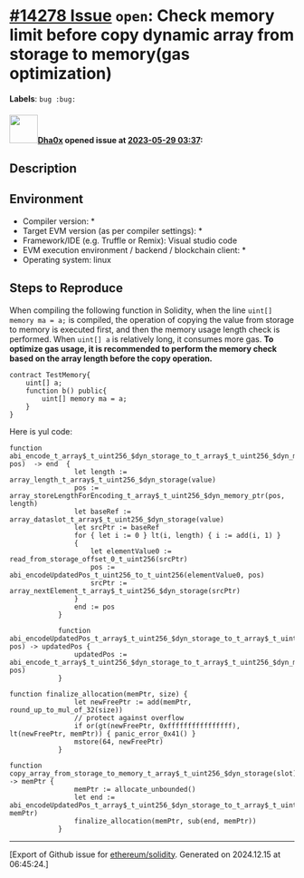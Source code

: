 # [\#14278 Issue](https://github.com/ethereum/solidity/issues/14278) `open`: Check memory limit before copy dynamic array from storage to memory(gas optimization)
**Labels**: `bug :bug:`


#### <img src="https://avatars.githubusercontent.com/u/42204485?u=4bf54063c433cf89026b1be04c86df661f8dffa9&v=4" width="50">[Dha0x](https://github.com/Dha0x) opened issue at [2023-05-29 03:37](https://github.com/ethereum/solidity/issues/14278):

<!--## Prerequisites

- First, many thanks for taking part in the community. We really appreciate that.
- We realize there is a lot of information requested here. We ask only that you do your best to provide as much information as possible so we can better help you.
- Support questions are better asked in one of the following locations:
    - [Solidity chat](https://gitter.im/ethereum/solidity)
    - [Stack Overflow](https://ethereum.stackexchange.com/)
- Ensure the issue isn't already reported.
- The issue should be reproducible with the latest solidity version; however, this isn't a hard requirement and being reproducible with an older version is sufficient.

*Delete the above section and the instructions in the sections below before submitting*
-->

## Description

<!--Please shortly describe the bug you have found, and what you expect instead.-->

## Environment

- Compiler version: *
- Target EVM version (as per compiler settings): *
- Framework/IDE (e.g. Truffle or Remix): Visual studio code
- EVM execution environment / backend / blockchain client: *
- Operating system: linux

## Steps to Reproduce

When compiling the following function in Solidity, when the line `uint[] memory ma = a;` is compiled, the operation of copying the value from storage to memory is executed first, and then the memory usage length check is performed. When `uint[] a` is relatively long, it consumes more gas. **To optimize gas usage, it is recommended to perform the memory check based on the array length before the copy operation.**

```
contract TestMemory{
    uint[] a;
    function b() public{
        uint[] memory ma = a;
    }
}
```
Here is yul code:
```
function abi_encode_t_array$_t_uint256_$dyn_storage_to_t_array$_t_uint256_$dyn_memory_ptr(value, pos)  -> end  {
                let length := array_length_t_array$_t_uint256_$dyn_storage(value)
                pos := array_storeLengthForEncoding_t_array$_t_uint256_$dyn_memory_ptr(pos, length)
                let baseRef := array_dataslot_t_array$_t_uint256_$dyn_storage(value)
                let srcPtr := baseRef
                for { let i := 0 } lt(i, length) { i := add(i, 1) }
                {
                    let elementValue0 := read_from_storage_offset_0_t_uint256(srcPtr)
                    pos := abi_encodeUpdatedPos_t_uint256_to_t_uint256(elementValue0, pos)
                    srcPtr := array_nextElement_t_array$_t_uint256_$dyn_storage(srcPtr)
                }
                end := pos
            }

            function abi_encodeUpdatedPos_t_array$_t_uint256_$dyn_storage_to_t_array$_t_uint256_$dyn_memory_ptr(value0, pos) -> updatedPos {
                updatedPos := abi_encode_t_array$_t_uint256_$dyn_storage_to_t_array$_t_uint256_$dyn_memory_ptr(value0, pos)
            }

function finalize_allocation(memPtr, size) {
                let newFreePtr := add(memPtr, round_up_to_mul_of_32(size))
                // protect against overflow
                if or(gt(newFreePtr, 0xffffffffffffffff), lt(newFreePtr, memPtr)) { panic_error_0x41() }
                mstore(64, newFreePtr)
            }

function copy_array_from_storage_to_memory_t_array$_t_uint256_$dyn_storage(slot) -> memPtr {
                memPtr := allocate_unbounded()
                let end := abi_encodeUpdatedPos_t_array$_t_uint256_$dyn_storage_to_t_array$_t_uint256_$dyn_memory_ptr(slot, memPtr)
                finalize_allocation(memPtr, sub(end, memPtr))
            }
```


<!--
Please provide a *minimal* source code example to trigger the bug you have found.
Please also mention any command line flags that are necessary for triggering the bug.
Provide as much information as necessary to reproduce the bug.

```solidity
// Some *minimal* Solidity source code to reproduce the bug.
// ...
```
-->





-------------------------------------------------------------------------------



[Export of Github issue for [ethereum/solidity](https://github.com/ethereum/solidity). Generated on 2024.12.15 at 06:45:24.]
